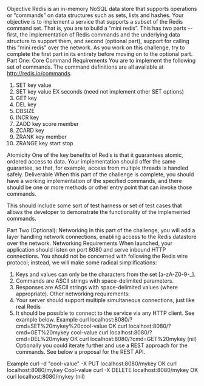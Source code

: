Objective
Redis is an in-memory NoSQL data store that supports operations or “commands” on data structures
such as sets, lists and hashes. Your objective is to implement a service that supports a subset of the
Redis command set. That is, you are to build a “mini redis”.
This has two parts -- first, the implementation of Redis commands and the underlying data structure to
support them, and second (optional part), support for calling this “mini redis” over the network.
As you work on this challenge, try to complete the first part in its entirety before moving on to the
optional part.
Part One: Core
Command Requirements
You are to implement the following set of commands. The command definitions are all available at
http://redis.io/commands.
1. SET key value
2. SET key value EX seconds (need not implement other SET options)
3. GET key
4. DEL key
5. DBSIZE
6. INCR key
7. ZADD key score member
8. ZCARD key
9. ZRANK key member
10. ZRANGE key start stop

Atomicity
One of the key benefits of Redis is that it guarantees atomic, ordered access to data. Your
implementation should offer the same guarantee, so that, for example, access from multiple threads is
handled safely.
Deliverable
When this part of the challenge is complete, you should have a working implementation of the specified
commands, and there should be one or more methods or other entry point that can invoke those
commands.

This should include some sort of test harness or set of test cases that allows the developer to
demonstrate the functionality of the implemented commands.

Part Two (Optional): Networking
In this part of the challenge, you will add a layer handling network connections, enabling access to the
Redis datastore over the network.
Networking Requirements
When launched, your application should listen on port 8080 and serve inbound HTTP connections. You
should not be concerned with following the Redis wire protocol; instead, we will make some radical
simplifications:
1. Keys and values can only be the characters from the set [a-zA-Z0-9-_].
2. Commands are ASCII strings with space-delimited parameters.
3. Responses are ASCII strings with space-delimited values (where appropriate).
Other networking requirements:
1. Your server should support multiple​ simultaneous connections, just like real Redis
2. It should be possible to connect to the service via any HTTP client. See example below.
Example
curl localhost:8080/?cmd=SET%20mykey%20cool-value
OK
curl localhost:8080/?cmd=GET%20mykey
cool-value
curl localhost:8080/?cmd=DEL%20mykey
OK
curl localhost:8080/?cmd=GET%20mykey
(nil)
Optionally you could iterate further and use a REST approach for the commands. See below a proposal
for the REST API.

Example
curl -d "cool-value" -X PUT localhost:8080/mykey
OK
curl localhost:8080/mykey
Cool-value
curl -X DELETE localhost:8080/mykey
OK
curl localhost:8080/mykey
(nil)
